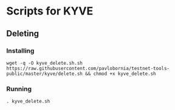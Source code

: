 # Scripts for KYVE

## Deleting

### Installing

```
wget -q -O kyve_delete.sh.sh https://raw.githubusercontent.com/pavlobornia/testnet-tools-public/master/kyve/delete.sh && chmod +x kyve_delete.sh
```

### Running

```
. kyve_delete.sh
```
